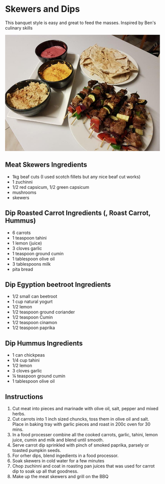 # Skewers and Dips

This banquet style is easy and great to feed the masses. Inspired by Ben's culinary skills

![](../.gitbook/assets/skewers-dip.png)

## Meat Skewers Ingredients

* 1kg beaf cuts \(I used scotch fillets but any nice beaf cut works\)
* 1 zuchinni
* 1/2 red capsicum, 1/2 green capsicum
* mushrooms
* skewers

## Dip Roasted Carrot Ingredients \(, Roast Carrot, Hummus\)

* 6 carrots
* 1 teaspoon tahini 
* 1 lemon \(juice\)
* 3 cloves garlic
* 1 teaspoon ground cumin
* 1 tablespoon olive oil
* 3 tablespoons milk
* pita bread

## Dip Egyption beetroot Ingredients

* 1/2 small can beetroot
* 1 cup natural yogurt
* 1/2 lemon
* 1/2 teaspoon ground coriander
* 1/2 teaspoon Cumin
* 1/2 teaspoon cinamon
* 1/2 teaspoon paprika

## Dip Hummus Ingredients

* 1 can chickpeas
* 1/4 cup tahini 
* 1/2 lemon
* 3 cloves garlic
* ¼ teaspoon ground cumin
* 1 tablespoon olive oil

## Instructions

1. Cut meat into pieces and marinade with olive oil, salt, pepper and mixed herbs.
2. Cut carrots into 1 inch sized chuncks, toss them in olive oil and salt. Place in baking tray with garlic pieces and roast in 200c oven for 30 mins.
3. In a food processer combine all the cooked carrots, garlic, tahini, lemon juice, cumin and milk and blend until smooth.
4. Serve carrot dip sprinkled with pinch of smoked paprika, parsely or toasted pumpkin seeds.
5. For orher dips, blend ingedients in a food processor. 
6. Soak skewers in cold water for a few minutes
7. Chop zuchinni and coat in roasting pan juices that was used for carrot dip to soak up all that goodness. 
8. Make up the meat skewers and grill on the BBQ 

